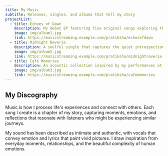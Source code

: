 ```yaml
---
title: My Music
subtitle: Releases, singles, and albums that tell my story
projectList:
  - title: Echoes of Dawn
    description: My debut EP featuring five original songs exploring themes of new beginnings and self-discovery
    image: img/album1.jpg
    link: https://musicstreaming.example.com/pratiksha/echosofdawn
  - title: Midnight Reverie
    description: A soulful single that captures the quiet introspection of late-night thoughts
    image: img/album2.jpg
    link: https://musicstreaming.example.com/pratiksha/midnightreverie
  - title: Café Memories
    description: An acoustic collection inspired by my performances at various cafés, featuring live recordings
    image: img/album3.jpg
    link: https://musicstreaming.example.com/pratiksha/cafememories
---
```

## My Discography

Music is how I process life's experiences and connect with others. Each song I create is a chapter of my story, capturing moments, emotions, and reflections that resonate with listeners who might be experiencing similar journeys.

My sound has been described as intimate and authentic, with vocals that convey emotion and lyrics that paint vivid pictures. I draw inspiration from everyday moments, relationships, and the beautiful complexity of human emotions.
